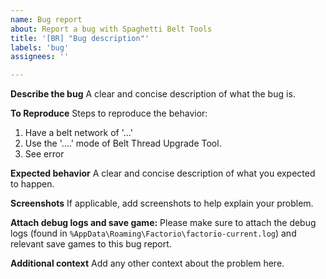 ```yaml
---
name: Bug report
about: Report a bug with Spaghetti Belt Tools
title: '[BR] "Bug description"'
labels: 'bug'
assignees: ''

---
```


**Describe the bug**
A clear and concise description of what the bug is.

**To Reproduce**
Steps to reproduce the behavior:
1. Have a belt network of '...'
2. Use the '....' mode of Belt Thread Upgrade Tool.
3. See error

**Expected behavior**
A clear and concise description of what you expected to happen.

**Screenshots**
If applicable, add screenshots to help explain your problem.

**Attach debug logs and save game:**
Please make sure to attach the debug logs (found in `%AppData\Roaming\Factorio\factorio-current.log`) and relevant save games to this bug report.

**Additional context**
Add any other context about the problem here.